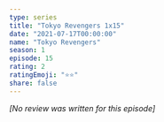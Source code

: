 ```yaml
---
type: series
title: "Tokyo Revengers 1x15"
date: "2021-07-17T00:00:00"
name: "Tokyo Revengers"
season: 1
episode: 15
rating: 2
ratingEmoji: "⭐️⭐️"
share: false
---
```


*[No review was written for this episode]*
